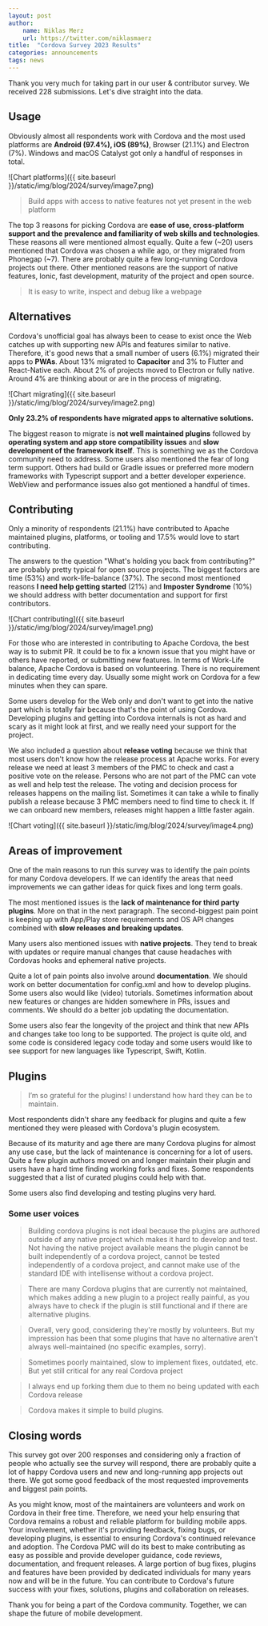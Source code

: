 ```yaml
---
layout: post
author:
    name: Niklas Merz
    url: https://twitter.com/niklasmaerz
title:  "Cordova Survey 2023 Results"
categories: announcements
tags: news
---
```

Thank you very much for taking part in our user & contributor survey. We received 228 submissions. Let's dive straight into the data.

## Usage

Obviously almost all respondents work with Cordova and the most used platforms are **Android (97.4%), iOS (89%)**, Browser (21.1%) and Electron (7%). Windows and macOS Catalyst got only a handful of responses in total.

![Chart platforms]({{ site.baseurl }}/static/img/blog/2024/survey/image7.png)

> Build apps with access to native features not yet present in the web platform

The top 3 reasons for picking Cordova are **ease of use, cross-platform support and the prevalence and familiarity of web skills and technologies**. These reasons all were mentioned almost equally. Quite a few (~20) users mentioned that Cordova was chosen a while ago, or they migrated from Phonegap (~7). There are probably quite a few long-running Cordova projects out there. Other mentioned reasons are the support of native features, Ionic, fast development, maturity of the project and open source.

> It is easy to write, inspect and debug like a webpage

## Alternatives

Cordova's unofficial goal has always been to cease to exist once the Web catches up with supporting new APIs and features similar to native. Therefore, it's good news that a small number of users (6.1%) migrated their apps to **PWAs**. About 13% migrated to **Capacitor** and 3% to Flutter and React-Native each. About 2% of projects moved to Electron or fully native. Around 4% are thinking about or are in the process of migrating.

![Chart migrating]({{ site.baseurl }}/static/img/blog/2024/survey/image2.png)

**Only 23.2% of respondents have migrated apps to alternative solutions.**

The biggest reason to migrate is **not well maintained plugins** followed by **operating system and app store compatibility issues** and **slow development of the framework itself**. This is something we as the Cordova community need to address. Some users also mentioned the fear of long term support. Others had build or Gradle issues or preferred more modern frameworks with Typescript support and a better developer experience. WebView and performance issues also got mentioned a handful of times.

## Contributing

Only a minority of respondents (21.1%) have contributed to Apache maintained plugins, platforms, or tooling and 17.5% would love to start contributing.

The answers to the question "What's holding you back from contributing?" are probably pretty typical for open source projects. The biggest factors are time (53%) and work-life-balance (37%). The second most mentioned reasons **I need help getting started** (21%) and **Imposter Syndrome** (10%) we should address with better documentation and support for first contributors.

![Chart contributing]({{ site.baseurl }}/static/img/blog/2024/survey/image1.png)

For those who are interested in contributing to Apache Cordova, the best way is to submit PR. It could be to fix a known issue that you might have or others have reported, or submitting new features. In terms of Work-Life balance, Apache Cordova is based on volunteering. There is no requirement in dedicating time every day. Usually some might work on Cordova for a few minutes when they can spare.

Some users develop for the Web only and don't want to get into the native part which is totally fair because that's the point of using Cordova. Developing plugins and getting into Cordova internals is not as hard and scary as it might look at first, and we really need your support for the project.

We also included a question about **release voting** because we think that most users don't know how the release process at Apache works. For every release we need at least 3 members of the PMC to check and cast a positive vote on the release. Persons who are not part of the PMC can vote as well and help test the release. The voting and decision process for releases happens on the mailing list. Sometimes it can take a while to finally publish a release because 3 PMC members need to find time to check it. If we can onboard new members, releases might happen a little faster again.

![Chart voting]({{ site.baseurl }}/static/img/blog/2024/survey/image4.png)

## Areas of improvement

One of the main reasons to run this survey was to identify the pain points for many Cordova developers. If we can identify the areas that need improvements we can gather ideas for quick fixes and long term goals.

The most mentioned issues is the **lack of maintenance for third party plugins**. More on that in the next paragraph. The second-biggest pain point is keeping up with App/Play store requirements and OS API changes combined with **slow releases and breaking updates**.

Many users also mentioned issues with **native projects**. They tend to break with updates or require manual changes that cause headaches with Cordovas hooks and ephemeral native projects.

Quite a lot of pain points also involve around **documentation**. We should work on better documentation for config.xml and how to develop plugins. Some users also would like (video) tutorials. Sometimes information about new features or changes are hidden somewhere in PRs, issues and comments. We should do a better job updating the documentation.

Some users also fear the longevity of the project and think that new APIs and changes take too long to be supported. The project is quite old, and some code is considered legacy code today and some users would like to see support for new languages like Typescript, Swift, Kotlin.

## Plugins

> I’m so grateful for the plugins! I understand how hard they can be to maintain.

Most respondents didn't share any feedback for plugins and quite a few mentioned they were pleased with Cordova's plugin ecosystem.

Because of its maturity and age there are many Cordova plugins for almost any use case, but the lack of maintenance is concerning for a lot of users. Quite a few plugin authors moved on and longer maintain their plugin and users have a hard time finding working forks and fixes. Some respondents suggested that a list of curated plugins could help with that.

Some users also find developing and testing plugins very hard.

### Some user voices

> Building cordova plugins is not ideal because the plugins are authored outside of any native project which makes it hard to develop and test. Not having the native project available means the plugin cannot be built independently of a cordova project, cannot be tested independently of a cordova project, and cannot make use of the standard IDE with intellisense without a cordova project.

> There are many Cordova plugins that are currently not maintained, which makes adding a new plugin to a project really painful, as you always have to check if the plugin is still functional and if there are alternative plugins.

> Overall, very good, considering they're mostly by volunteers. But my impression has been that some plugins that have no alternative aren't always well-maintained (no specific examples, sorry).

> Sometimes poorly maintained, slow to implement fixes, outdated, etc. But yet still critical for any real Cordova project

> I always end up forking them due to them no being updated with each Cordova release

> Cordova makes it simple to build plugins.

## Closing words

This survey got over 200 responses and considering only a fraction of people who actually see the survey will respond, there are probably quite a lot of happy Cordova users and new and long-running app projects out there. We got some good feedback of the most requested improvements and biggest pain points.

As you might know, most of the maintainers are volunteers and work on Cordova in their free time. Therefore, we need your help ensuring that Cordova remains a robust and reliable platform for building mobile apps. Your involvement, whether it's providing feedback, fixing bugs, or developing plugins, is essential to ensuring Cordova's continued relevance and adoption. The Cordova PMC will do its best to make contributing as easy as possible and provide developer guidance, code reviews, documentation, and frequent releases. A large portion of bug fixes, plugins and features have been provided by dedicated individuals for many years now and will be in the future. You can contribute to Cordova's future success with your fixes, solutions, plugins and collaboration on releases.

Thank you for being a part of the Cordova community. Together, we can shape the future of mobile development.
